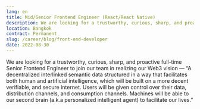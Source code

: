 ```yaml
---
lang: en
title: Mid/Senior Frontend Engineer (React/React Native)
description: We are looking for a trustworthy, curious, sharp, and proactive full-time Senior Frontend Engineer to join our team in realizing our Web3 vision — “A decentralized interlinked semantic data structured in a way that facilitates both human and artificial intelligence, which will be built on a more decent verifiable, and secure internet. Users will be given control over their data, distribution channels, and consumption channels. Machines will be able to our second brain (a.k.a personalized intelligent agent) to facilitate our lives.”
location: Bangkok
contract: Permanent
slug: /career/blog/front-end-developer
date: 2022-08-30
---
```


We are looking for a trustworthy, curious, sharp, and proactive full-time Senior Frontend Engineer to join our team in realizing our Web3 vision — “A decentralized interlinked semantic data structured in a way that facilitates both human and artificial intelligence, which will be built on a more decent verifiable, and secure internet. Users will be given control over their data, distribution channels, and consumption channels. Machines will be able to our second brain (a.k.a personalized intelligent agent) to facilitate our lives.”
